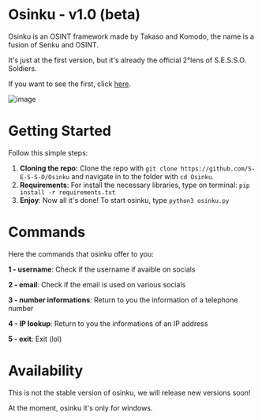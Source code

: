 # Osinku - v1.0 (beta)
Osinku is an OSINT framework made by Takaso and Komodo, the name is a fusion of Senku and OSINT.

It's just at the first version, but it's already the official 2°lens of S.E.S.S.O. Soldiers.

If you want to see the first, click [here](https://github.com/komodoooo/arb-tool).

![image](https://user-images.githubusercontent.com/70639611/151835127-27a8eb22-feb0-41c6-93c0-cb860c12835c.png)

# Getting Started
Follow this simple steps:

  1) **Cloning the repo:** Clone the repo with `git clone https://github.com/S-E-S-S-O/Osinku` and navigate in to the folder with `cd Osinku`.
  2) **Requirements**: For install the necessary libraries, type on terminal: `pip install -r requirements.txt`
  3) **Enjoy**: Now all it's done! To start osinku, type `python3 osinku.py`

# Commands
Here the commands that osinku offer to you:

**1 - username**: Check if the username if avaible on socials

**2 - email**: Check if the email is used on various socials

**3 - number informations**: Return to you the information of a telephone number

**4 - IP lookup**: Return to you the informations of an IP address

**5 - exit**: Exit (lol)

# Availability
This is not the stable version of osinku, we will release new versions soon!

At the moment, osinku it's only for windows.
